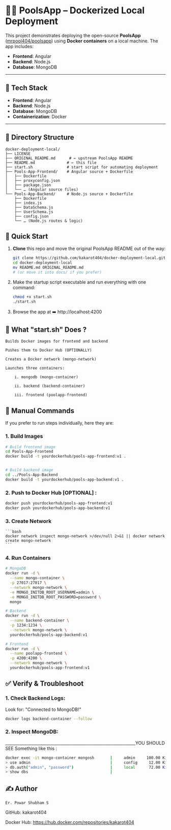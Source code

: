 # 🏊‍♂️ PoolsApp – Dockerized Local Deployment

This project demonstrates deploying the open-source **PoolsApp** ([mrpool404/poolsapp](https://github.com/mrpool404/poolsapp)) using **Docker containers** on a local machine. The app includes:

- **Frontend**: Angular  
- **Backend**: Node.js  
- **Database**: MongoDB  

---

## 🧰 Tech Stack

- **Frontend**: Angular  
- **Backend**: Node.js  
- **Database**: MongoDB  
- **Containerization**: Docker  

---

## 📁 Directory Structure

```plaintext
docker-deployment-local/
├── LICENSE
├── ORIGINAL_README.md      # ← upstream PoolsApp README
├── README.md              # ← this file
├── start.sh               # start script for automating deployment
├── Pools-App-Frontend/    # Angular source + Dockerfile
│   ├── Dockerfile
│   ├── proxyconfig.json
│   ├── package.json
│   └── … (Angular source files)
└── Pools-App-Backend/     # Node.js source + Dockerfile
    ├── Dockerfile
    ├── index.js
    ├── DataSchema.js
    ├── UserSchema.js
    ├── config.json
    └── … (Node.js routes & logic)
```

## 🚀 Quick Start

1. **Clone** this repo and move the original PoolsApp README out of the way:
   ```bash
   git clone https://github.com/kakarot404/docker-deployment-local.git
   cd docker-deployment-local
   mv README.md ORIGINAL_README.md
   # (or move it into docs/ if you prefer)
   ```

2. Make the startup script executable and run everything with one command:
    ```bash
    chmod +x start.sh
    ./start.sh
    ```

3. Browse the app at  ➡️ http://localhost:4200


## 🔧 What "start.sh" Does ?

    Builds Docker images for frontend and backend

    Pushes them to Docker Hub (OPTIONALLY)

    Creates a Docker network (mongo-network)

    Launches three containers:

        i. mongodb (mongo-container)

        ii. backend (backend-container)

        iii. frontend (poolapp-frontend)


## 📝 Manual Commands 

If you prefer to run steps individually, here they are:

### 1. Build Images

```bash
# Build frontend image
cd Pools-App-Frontend
docker build -t yourdockerhub/pools-app-frontend:v1 .


# Build backend image
cd ../Pools-App-Backend
docker build -t yourdockerhub/pools-app-backend:v1 .
```

### 2. Push to Docker Hub   [OPTIONAL] :
```bash
docker push yourdockerhub/pools-app-frontend:v1
docker push yourdockerhub/pools-app-backend:v1
```

### 3. Create Network
    ```bash
    docker network inspect mongo-network >/dev/null 2>&1 || docker network create mongo-network
    ```

### 4. Run Containers

```bash
# MongoDB
docker run -d \
  --name mongo-container \
  -p 27017:27017 \
  --network mongo-network \
  -e MONGO_INITDB_ROOT_USERNAME=admin \
  -e MONGO_INITDB_ROOT_PASSWORD=password \
  mongo

# Backend
docker run -d \
  --name backend-container \
  -p 1234:1234 \
  --network mongo-network \
  yourdockerhub/pools-app-backend:v1

# Frontend
docker run -d \
  --name poolapp-frontend \
  -p 4200:4200 \
  --network mongo-network \
  yourdockerhub/pools-app-frontend:v1
```


## ✅ Verify & Troubleshoot

### 1. Check Backend Logs:
Look for:   "Connected to MongoDB!"
```bash
docker logs backend-container --follow
```


### 2. Inspect MongoDB:
________________________________________________________________YOU SHOULD SEE Something like this :       
```bash                                   |     PoolsApp  168.00 KiB
docker exec -it mongo-container mongosh       |     admin     100.00 KiB
> use admin                                   |     config     12.00 KiB
> db.auth("admin", "password")                |     local      72.00 KiB
> show dbs                                    |
```


## ✍️ Author

    Er. Powar Shubham S

GitHub: kakarot404

Docker Hub: https://hub.docker.com/repositories/kakarot404



